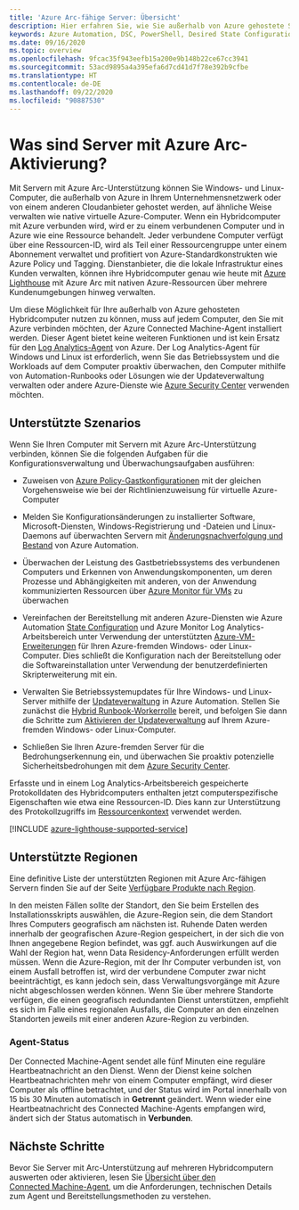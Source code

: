 ```yaml
---
title: 'Azure Arc-fähige Server: Übersicht'
description: Hier erfahren Sie, wie Sie außerhalb von Azure gehostete Server mithilfe von Servern mit Azure Arc-Unterstützung wie eine Azure-Ressource verwalten.
keywords: Azure Automation, DSC, PowerShell, Desired State Configuration, Updateverwaltung, Änderungsnachverfolgung, Bestand, Runbooks, Python, grafisch, Hybrid
ms.date: 09/16/2020
ms.topic: overview
ms.openlocfilehash: 9fcac35f943eefb15a200e9b148b22ce67cc3941
ms.sourcegitcommit: 53acd9895a4a395efa6d7cd41d7f78e392b9cfbe
ms.translationtype: HT
ms.contentlocale: de-DE
ms.lasthandoff: 09/22/2020
ms.locfileid: "90887530"
---
```

# <a name="what-is-azure-arc-enabled-servers"></a>Was sind Server mit Azure Arc-Aktivierung?

Mit Servern mit Azure Arc-Unterstützung können Sie Windows- und Linux-Computer, die außerhalb von Azure in Ihrem Unternehmensnetzwerk oder von einem anderen Cloudanbieter gehostet werden, auf ähnliche Weise verwalten wie native virtuelle Azure-Computer. Wenn ein Hybridcomputer mit Azure verbunden wird, wird er zu einem verbundenen Computer und in Azure wie eine Ressource behandelt. Jeder verbundene Computer verfügt über eine Ressourcen-ID, wird als Teil einer Ressourcengruppe unter einem Abonnement verwaltet und profitiert von Azure-Standardkonstrukten wie Azure Policy und Tagging. Dienstanbieter, die die lokale Infrastruktur eines Kunden verwalten, können ihre Hybridcomputer genau wie heute mit [Azure Lighthouse](../../lighthouse/how-to/manage-hybrid-infrastructure-arc.md) mit Azure Arc mit nativen Azure-Ressourcen über mehrere Kundenumgebungen hinweg verwalten.

Um diese Möglichkeit für Ihre außerhalb von Azure gehosteten Hybridcomputer nutzen zu können, muss auf jedem Computer, den Sie mit Azure verbinden möchten, der Azure Connected Machine-Agent installiert werden. Dieser Agent bietet keine weiteren Funktionen und ist kein Ersatz für den [Log Analytics-Agent](../../azure-monitor/platform/log-analytics-agent.md) von Azure. Der Log Analytics-Agent für Windows und Linux ist erforderlich, wenn Sie das Betriebssystem und die Workloads auf dem Computer proaktiv überwachen, den Computer mithilfe von Automation-Runbooks oder Lösungen wie der Updateverwaltung verwalten oder andere Azure-Dienste wie [Azure Security Center](../../security-center/security-center-intro.md) verwenden möchten.

## <a name="supported-scenarios"></a>Unterstützte Szenarios

Wenn Sie Ihren Computer mit Servern mit Azure Arc-Unterstützung verbinden, können Sie die folgenden Aufgaben für die Konfigurationsverwaltung und Überwachungsaufgaben ausführen:

- Zuweisen von [Azure Policy-Gastkonfigurationen](../../governance/policy/concepts/guest-configuration.md) mit der gleichen Vorgehensweise wie bei der Richtlinienzuweisung für virtuelle Azure-Computer

- Melden Sie Konfigurationsänderungen zu installierter Software, Microsoft-Diensten, Windows-Registrierung und -Dateien und Linux-Daemons auf überwachten Servern mit [Änderungsnachverfolgung und Bestand](../../automation/change-tracking.md) von Azure Automation.

- Überwachen der Leistung des Gastbetriebssystems des verbundenen Computers und Erkennen von Anwendungskomponenten, um deren Prozesse und Abhängigkeiten mit anderen, von der Anwendung kommunizierten Ressourcen über [Azure Monitor für VMs](../../azure-monitor/insights/vminsights-overview.md) zu überwachen

- Vereinfachen der Bereitstellung mit anderen Azure-Diensten wie Azure Automation [State Configuration](../../automation/automation-dsc-overview.md) und Azure Monitor Log Analytics-Arbeitsbereich unter Verwendung der unterstützten [Azure-VM-Erweiterungen](manage-vm-extensions.md) für Ihren Azure-fremden Windows- oder Linux-Computer. Dies schließt die Konfiguration nach der Bereitstellung oder die Softwareinstallation unter Verwendung der benutzerdefinierten Skripterweiterung mit ein.

- Verwalten Sie Betriebssystemupdates für Ihre Windows- und Linux-Server mithilfe der [Updateverwaltung](../../automation/update-management/update-mgmt-overview.md) in Azure Automation. Stellen Sie zunächst die [Hybrid Runbook-Workerrolle](../../automation/automation-hybrid-runbook-worker.md) bereit, und befolgen Sie dann die Schritte zum [Aktivieren der Updateverwaltung](../../automation/update-management/update-mgmt-enable-portal.md) auf Ihrem Azure-fremden Windows- oder Linux-Computer.

- Schließen Sie Ihren Azure-fremden Server für die Bedrohungserkennung ein, und überwachen Sie proaktiv potenzielle Sicherheitsbedrohungen mit dem [Azure Security Center](../../security-center/security-center-intro.md).

Erfasste und in einem Log Analytics-Arbeitsbereich gespeicherte Protokolldaten des Hybridcomputers enthalten jetzt computerspezifische Eigenschaften wie etwa eine Ressourcen-ID. Dies kann zur Unterstützung des Protokollzugriffs im [Ressourcenkontext](../../azure-monitor/platform/design-logs-deployment.md#access-mode) verwendet werden.

[!INCLUDE [azure-lighthouse-supported-service](../../../includes/azure-lighthouse-supported-service.md)]

## <a name="supported-regions"></a>Unterstützte Regionen

Eine definitive Liste der unterstützten Regionen mit Azure Arc-fähigen Servern finden Sie auf der Seite [Verfügbare Produkte nach Region](https://azure.microsoft.com/global-infrastructure/services/?products=azure-arc).

In den meisten Fällen sollte der Standort, den Sie beim Erstellen des Installationsskripts auswählen, die Azure-Region sein, die dem Standort Ihres Computers geografisch am nächsten ist. Ruhende Daten werden innerhalb der geografischen Azure-Region gespeichert, in der sich die von Ihnen angegebene Region befindet, was ggf. auch Auswirkungen auf die Wahl der Region hat, wenn Data Residency-Anforderungen erfüllt werden müssen. Wenn die Azure-Region, mit der Ihr Computer verbunden ist, von einem Ausfall betroffen ist, wird der verbundene Computer zwar nicht beeinträchtigt, es kann jedoch sein, dass Verwaltungsvorgänge mit Azure nicht abgeschlossen werden können. Wenn Sie über mehrere Standorte verfügen, die einen geografisch redundanten Dienst unterstützen, empfiehlt es sich im Falle eines regionalen Ausfalls, die Computer an den einzelnen Standorten jeweils mit einer anderen Azure-Region zu verbinden.

### <a name="agent-status"></a>Agent-Status

Der Connected Machine-Agent sendet alle fünf Minuten eine reguläre Heartbeatnachricht an den Dienst. Wenn der Dienst keine solchen Heartbeatnachrichten mehr von einem Computer empfängt, wird dieser Computer als offline betrachtet, und der Status wird im Portal innerhalb von 15 bis 30 Minuten automatisch in **Getrennt** geändert. Wenn wieder eine Heartbeatnachricht des Connected Machine-Agents empfangen wird, ändert sich der Status automatisch in **Verbunden**.

## <a name="next-steps"></a>Nächste Schritte

Bevor Sie Server mit Arc-Unterstützung auf mehreren Hybridcomputern auswerten oder aktivieren, lesen Sie [Übersicht über den Connected Machine-Agent](agent-overview.md), um die Anforderungen, technischen Details zum Agent und Bereitstellungsmethoden zu verstehen.
